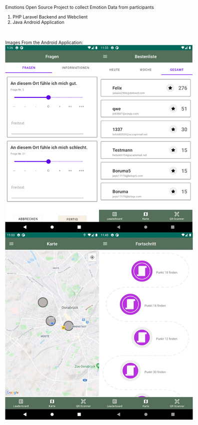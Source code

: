 Emotions 
Open Source Project to collect Emotion Data from participants

1) PHP Laravel Backend and Webclient
2) Java Android Application 
</br>
</br>
Images From the Android Application:
<div style="display: flex; justify-content: space-between;">
  <img src="1.png" width="300" height="600"/>
  <img src="2.png" width="300" height="600"/>
</div>

<div style="display: flex; justify-content: space-between;">
  <img src="4.jpg" width="300" height="600"/>
  <img src="5.jpg" width="300" height="600"/>
</div>

